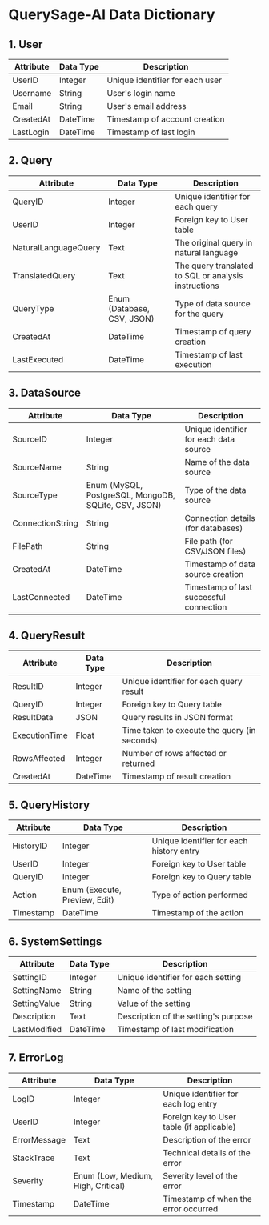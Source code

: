 # QuerySage-AI Data Dictionary

## 1. User
| Attribute | Data Type | Description |
|-----------|-----------|-------------|
| UserID | Integer | Unique identifier for each user |
| Username | String | User's login name |
| Email | String | User's email address |
| CreatedAt | DateTime | Timestamp of account creation |
| LastLogin | DateTime | Timestamp of last login |

## 2. Query
| Attribute | Data Type | Description |
|-----------|-----------|-------------|
| QueryID | Integer | Unique identifier for each query |
| UserID | Integer | Foreign key to User table |
| NaturalLanguageQuery | Text | The original query in natural language |
| TranslatedQuery | Text | The query translated to SQL or analysis instructions |
| QueryType | Enum (Database, CSV, JSON) | Type of data source for the query |
| CreatedAt | DateTime | Timestamp of query creation |
| LastExecuted | DateTime | Timestamp of last execution |

## 3. DataSource
| Attribute | Data Type | Description |
|-----------|-----------|-------------|
| SourceID | Integer | Unique identifier for each data source |
| SourceName | String | Name of the data source |
| SourceType | Enum (MySQL, PostgreSQL, MongoDB, SQLite, CSV, JSON) | Type of the data source |
| ConnectionString | String | Connection details (for databases) |
| FilePath | String | File path (for CSV/JSON files) |
| CreatedAt | DateTime | Timestamp of data source creation |
| LastConnected | DateTime | Timestamp of last successful connection |

## 4. QueryResult
| Attribute | Data Type | Description |
|-----------|-----------|-------------|
| ResultID | Integer | Unique identifier for each query result |
| QueryID | Integer | Foreign key to Query table |
| ResultData | JSON | Query results in JSON format |
| ExecutionTime | Float | Time taken to execute the query (in seconds) |
| RowsAffected | Integer | Number of rows affected or returned |
| CreatedAt | DateTime | Timestamp of result creation |

## 5. QueryHistory
| Attribute | Data Type | Description |
|-----------|-----------|-------------|
| HistoryID | Integer | Unique identifier for each history entry |
| UserID | Integer | Foreign key to User table |
| QueryID | Integer | Foreign key to Query table |
| Action | Enum (Execute, Preview, Edit) | Type of action performed |
| Timestamp | DateTime | Timestamp of the action |

## 6. SystemSettings
| Attribute | Data Type | Description |
|-----------|-----------|-------------|
| SettingID | Integer | Unique identifier for each setting |
| SettingName | String | Name of the setting |
| SettingValue | String | Value of the setting |
| Description | Text | Description of the setting's purpose |
| LastModified | DateTime | Timestamp of last modification |

## 7. ErrorLog
| Attribute | Data Type | Description |
|-----------|-----------|-------------|
| LogID | Integer | Unique identifier for each log entry |
| UserID | Integer | Foreign key to User table (if applicable) |
| ErrorMessage | Text | Description of the error |
| StackTrace | Text | Technical details of the error |
| Severity | Enum (Low, Medium, High, Critical) | Severity level of the error |
| Timestamp | DateTime | Timestamp of when the error occurred |

